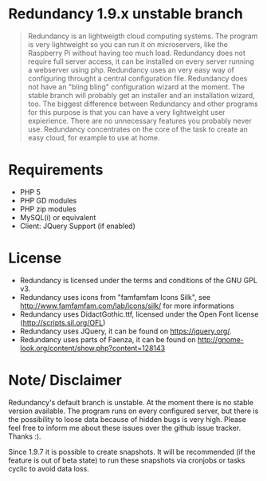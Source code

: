Redundancy  1.9.x unstable branch
=================================
> Redundancy is an lightweigth cloud computing systems. The program is very lightweight so you can run it on microservers, like the Raspberry Pi without having too much load.
Redundancy does not require full server access, it can be installed on every server running a webserver using php. Redundancy uses an very easy way of configuring throught a central configuration file.
Redundancy does not have an "bling bling" configuration wizard at the moment. The stable branch will probably get an installer and an installation wizard, too. The biggest difference between Redundancy and other programs for this purpose is that you can have a very lightweight user
expierience. There are no unnecessary features you probably never use. Redundancy concentrates on the core of the task to create an easy cloud, for example to use at home.



Requirements
============

- PHP 5
- PHP GD modules
- PHP zip modules
- MySQL(i) or equivalent
- Client: JQuery Support (if enabled)

License
=======

- Redundancy is licensed under the terms and conditions of the GNU GPL v3.
- Redundancy uses icons from "famfamfam Icons Silk", see http://www.famfamfam.com/lab/icons/silk/ for more informations
- Redundancy uses DidactGothic.ttf, licensed under the Open Font license (http://scripts.sil.org/OFL) 
- Redundancy uses JQuery, it can be found on https://jquery.org/.
- Redundancy uses parts of Faenza, it can be found on http://gnome-look.org/content/show.php?content=128143

Note/ Disclaimer
================

Redundancy's default branch is unstable. At the moment there is no stable version available. The program runs on every configured server, but there is
the possibility to loose data because of hidden bugs is very high. Please feel free to inform me about these issues over the github issue tracker. Thanks :).

Since 1.9.7 it is possible to create snapshots. It will be recommended (if the feature is out of beta state) to run these snapshots via cronjobs or tasks cyclic to avoid data loss.
